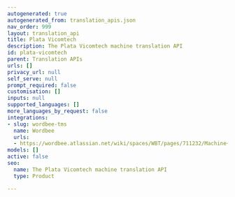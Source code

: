 ```yaml
---
autogenerated: true
autogenerated_from: translation_apis.json
nav_order: 999
layout: translation_api
title: Plata Vicomtech
description: The Plata Vicomtech machine translation API
id: plata-vicomtech
parent: Translation APIs
urls: []
privacy_url: null
self_serve: null
prompt_required: false
customisation: []
inputs: null
supported_languages: []
more_languages_by_request: false
integrations:
- slug: wordbee-tms
  name: Wordbee
  urls:
  - https://wordbee.atlassian.net/wiki/spaces/WBT/pages/711232/Machine+Translation+Settings
models: []
active: false
seo:
  name: The Plata Vicomtech machine translation API
  type: Product

---
```


